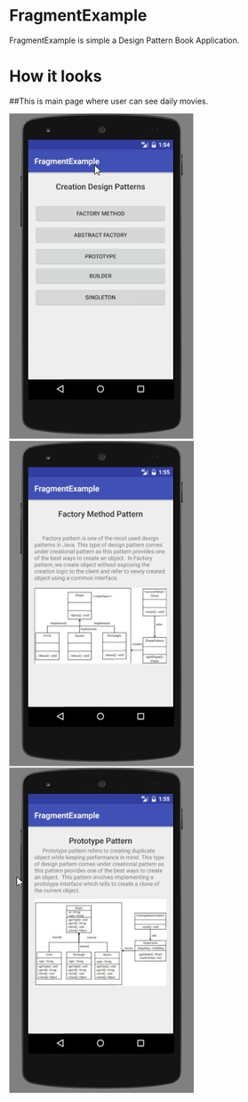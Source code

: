 # FragmentExample
FragmentExample is simple a Design Pattern Book Application.

# How it looks 
##This is main page where user can see daily movies.

![alt tag](https://github.com/cembilgin/FragmentExample/blob/master/screenshots/1.jpg)
![alt tag](https://github.com/cembilgin/FragmentExample/blob/master/screenshots/2.jpg)
![alt tag](https://github.com/cembilgin/FragmentExample/blob/master/screenshots/3.jpg)
